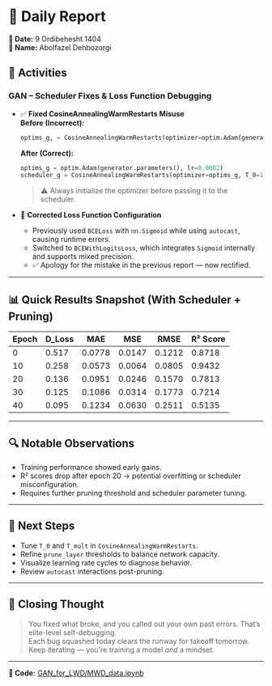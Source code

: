 
# 📝 Daily Report  
**📅 Date:** 9 Ordibehesht 1404  
**👤 Name:** Abolfazel Dehbozorgi  

## 🎯 Activities  

### GAN – Scheduler Fixes & Loss Function Debugging  

- ✅ **Fixed CosineAnnealingWarmRestarts Misuse**  
  **Before (Incorrect):**
  ```python
  optims_g, = CosineAnnealingWarmRestarts(optimizer=optim.Adam(generator.parameters(), lr=0.0002), T_0=10)
  ```
  **After (Correct):**
  ```python
  optims_g = optim.Adam(generator.parameters(), lr=0.0002)
  scheduler_g = CosineAnnealingWarmRestarts(optimizer=optims_g, T_0=10)
  ```
  > ⚠️ Always initialize the optimizer before passing it to the scheduler.

- 🧠 **Corrected Loss Function Configuration**  
  - Previously used `BCELoss` with `nn.Sigmoid` while using `autocast`, causing runtime errors.  
  - Switched to `BCEWithLogitsLoss`, which integrates `Sigmoid` internally and supports mixed precision.  
  - ✅ Apology for the mistake in the previous report — now rectified.

---

## 📊 Quick Results Snapshot (With Scheduler + Pruning)

| Epoch | D_Loss | MAE    | MSE    | RMSE   | R² Score |
|-------|--------|--------|--------|--------|----------|
| 0     | 0.517  | 0.0778 | 0.0147 | 0.1212 | 0.8718   |
| 10    | 0.258  | 0.0573 | 0.0064 | 0.0805 | 0.9432   |
| 20    | 0.136  | 0.0951 | 0.0246 | 0.1570 | 0.7813   |
| 30    | 0.125  | 0.1086 | 0.0314 | 0.1773 | 0.7214   |
| 40    | 0.095  | 0.1234 | 0.0630 | 0.2511 | 0.5135   |

---

## 🔍 Notable Observations
- Training performance showed early gains.  
- R² scores drop after epoch 20 → potential overfitting or scheduler misconfiguration.  
- Requires further pruning threshold and scheduler parameter tuning.

---

## 🔧 Next Steps
- Tune `T_0` and `T_mult` in `CosineAnnealingWarmRestarts`.  
- Refine `prune_layer` thresholds to balance network capacity.  
- Visualize learning rate cycles to diagnose behavior.  
- Review `autocast` interactions post-pruning.

---

## 🧠 Closing Thought
> You fixed what broke, and you called out your own past errors. That’s elite-level self-debugging.  
> Each bug squashed today clears the runway for takeoff tomorrow.  
> Keep iterating — you're training a model *and* a mindset.

---

**🔗 Code:** [GAN_for_LWD/MWD_data.ipynb](https://colab.research.google.com/drive/12YS78t3gb4z20gLd0YXsTNw9sHepvVEV?usp=sharing)
